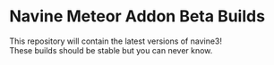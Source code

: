 # Navine Meteor Addon Beta Builds
This repository will contain the latest versions of navine3!<br>
These builds should be stable but you can never know.
